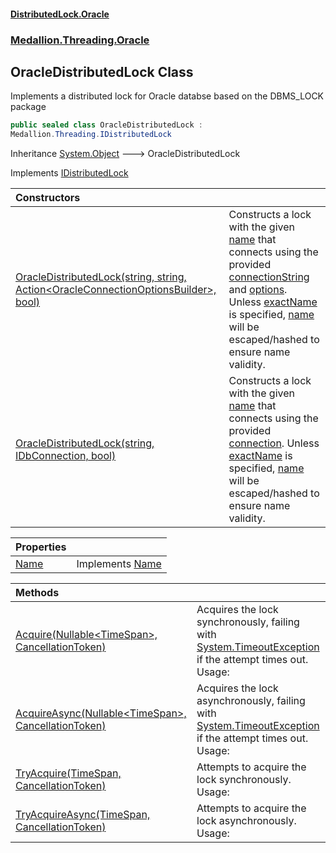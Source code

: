 #### [DistributedLock.Oracle](README.md 'README')
### [Medallion.Threading.Oracle](Medallion.Threading.Oracle.md 'Medallion.Threading.Oracle')

## OracleDistributedLock Class

Implements a distributed lock for Oracle databse based on the DBMS_LOCK package

```csharp
public sealed class OracleDistributedLock :
Medallion.Threading.IDistributedLock
```

Inheritance [System.Object](https://docs.microsoft.com/en-us/dotnet/api/System.Object 'System.Object') &#129106; OracleDistributedLock

Implements [IDistributedLock](https://github.com/madelson/DistributedLock/tree/default-documentation/docs/api/DistributedLock.Core/IDistributedLock.md 'Medallion.Threading.IDistributedLock')

| Constructors | |
| :--- | :--- |
| [OracleDistributedLock(string, string, Action&lt;OracleConnectionOptionsBuilder&gt;, bool)](OracleDistributedLock..ctor.2/b645uSsJRoN1RGNqS0EQ.md 'Medallion.Threading.Oracle.OracleDistributedLock.OracleDistributedLock(string, string, System.Action<Medallion.Threading.Oracle.OracleConnectionOptionsBuilder>, bool)') | Constructs a lock with the given [name](OracleDistributedLock..ctor.2/b645uSsJRoN1RGNqS0EQ.md#Medallion.Threading.Oracle.OracleDistributedLock.OracleDistributedLock(string,string,System.Action_Medallion.Threading.Oracle.OracleConnectionOptionsBuilder_,bool).name 'Medallion.Threading.Oracle.OracleDistributedLock.OracleDistributedLock(string, string, System.Action<Medallion.Threading.Oracle.OracleConnectionOptionsBuilder>, bool).name') that connects using the provided [connectionString](OracleDistributedLock..ctor.2/b645uSsJRoN1RGNqS0EQ.md#Medallion.Threading.Oracle.OracleDistributedLock.OracleDistributedLock(string,string,System.Action_Medallion.Threading.Oracle.OracleConnectionOptionsBuilder_,bool).connectionString 'Medallion.Threading.Oracle.OracleDistributedLock.OracleDistributedLock(string, string, System.Action<Medallion.Threading.Oracle.OracleConnectionOptionsBuilder>, bool).connectionString') and [options](OracleDistributedLock..ctor.2/b645uSsJRoN1RGNqS0EQ.md#Medallion.Threading.Oracle.OracleDistributedLock.OracleDistributedLock(string,string,System.Action_Medallion.Threading.Oracle.OracleConnectionOptionsBuilder_,bool).options 'Medallion.Threading.Oracle.OracleDistributedLock.OracleDistributedLock(string, string, System.Action<Medallion.Threading.Oracle.OracleConnectionOptionsBuilder>, bool).options').  Unless [exactName](OracleDistributedLock..ctor.2/b645uSsJRoN1RGNqS0EQ.md#Medallion.Threading.Oracle.OracleDistributedLock.OracleDistributedLock(string,string,System.Action_Medallion.Threading.Oracle.OracleConnectionOptionsBuilder_,bool).exactName 'Medallion.Threading.Oracle.OracleDistributedLock.OracleDistributedLock(string, string, System.Action<Medallion.Threading.Oracle.OracleConnectionOptionsBuilder>, bool).exactName') is specified, [name](OracleDistributedLock..ctor.2/b645uSsJRoN1RGNqS0EQ.md#Medallion.Threading.Oracle.OracleDistributedLock.OracleDistributedLock(string,string,System.Action_Medallion.Threading.Oracle.OracleConnectionOptionsBuilder_,bool).name 'Medallion.Threading.Oracle.OracleDistributedLock.OracleDistributedLock(string, string, System.Action<Medallion.Threading.Oracle.OracleConnectionOptionsBuilder>, bool).name') will be escaped/hashed to ensure name validity. |
| [OracleDistributedLock(string, IDbConnection, bool)](OracleDistributedLock..ctor.ruFnlqTt8A/yRSLZE0t3dA.md 'Medallion.Threading.Oracle.OracleDistributedLock.OracleDistributedLock(string, System.Data.IDbConnection, bool)') | Constructs a lock with the given [name](OracleDistributedLock..ctor.ruFnlqTt8A/yRSLZE0t3dA.md#Medallion.Threading.Oracle.OracleDistributedLock.OracleDistributedLock(string,System.Data.IDbConnection,bool).name 'Medallion.Threading.Oracle.OracleDistributedLock.OracleDistributedLock(string, System.Data.IDbConnection, bool).name') that connects using the provided [connection](OracleDistributedLock..ctor.ruFnlqTt8A/yRSLZE0t3dA.md#Medallion.Threading.Oracle.OracleDistributedLock.OracleDistributedLock(string,System.Data.IDbConnection,bool).connection 'Medallion.Threading.Oracle.OracleDistributedLock.OracleDistributedLock(string, System.Data.IDbConnection, bool).connection').  Unless [exactName](OracleDistributedLock..ctor.ruFnlqTt8A/yRSLZE0t3dA.md#Medallion.Threading.Oracle.OracleDistributedLock.OracleDistributedLock(string,System.Data.IDbConnection,bool).exactName 'Medallion.Threading.Oracle.OracleDistributedLock.OracleDistributedLock(string, System.Data.IDbConnection, bool).exactName') is specified, [name](OracleDistributedLock..ctor.ruFnlqTt8A/yRSLZE0t3dA.md#Medallion.Threading.Oracle.OracleDistributedLock.OracleDistributedLock(string,System.Data.IDbConnection,bool).name 'Medallion.Threading.Oracle.OracleDistributedLock.OracleDistributedLock(string, System.Data.IDbConnection, bool).name') will be escaped/hashed to ensure name validity. |

| Properties | |
| :--- | :--- |
| [Name](OracleDistributedLock.Name.md 'Medallion.Threading.Oracle.OracleDistributedLock.Name') | Implements [Name](https://github.com/madelson/DistributedLock/tree/default-documentation/docs/api/DistributedLock.Core/IDistributedLock.Name.md 'Medallion.Threading.IDistributedLock.Name') |

| Methods | |
| :--- | :--- |
| [Acquire(Nullable&lt;TimeSpan&gt;, CancellationToken)](OracleDistributedLock.Acquire.+4c1n2Rm+XfIwQt9S5GCNA.md 'Medallion.Threading.Oracle.OracleDistributedLock.Acquire(System.Nullable<System.TimeSpan>, System.Threading.CancellationToken)') | Acquires the lock synchronously, failing with [System.TimeoutException](https://docs.microsoft.com/en-us/dotnet/api/System.TimeoutException 'System.TimeoutException') if the attempt times out. Usage: |
| [AcquireAsync(Nullable&lt;TimeSpan&gt;, CancellationToken)](OracleDistributedLock.AcquireAsync.DWy8bDbjQOspqGdARG5H5Q.md 'Medallion.Threading.Oracle.OracleDistributedLock.AcquireAsync(System.Nullable<System.TimeSpan>, System.Threading.CancellationToken)') | Acquires the lock asynchronously, failing with [System.TimeoutException](https://docs.microsoft.com/en-us/dotnet/api/System.TimeoutException 'System.TimeoutException') if the attempt times out. Usage: |
| [TryAcquire(TimeSpan, CancellationToken)](OracleDistributedLock.TryAcquire.jxpTPDKrpAohkKglVpscdw.md 'Medallion.Threading.Oracle.OracleDistributedLock.TryAcquire(System.TimeSpan, System.Threading.CancellationToken)') | Attempts to acquire the lock synchronously. Usage: |
| [TryAcquireAsync(TimeSpan, CancellationToken)](OracleDistributedLock.TryAcquireAsync.2c/SHuju3pt92jk0aHMPqQ.md 'Medallion.Threading.Oracle.OracleDistributedLock.TryAcquireAsync(System.TimeSpan, System.Threading.CancellationToken)') | Attempts to acquire the lock asynchronously. Usage: |
